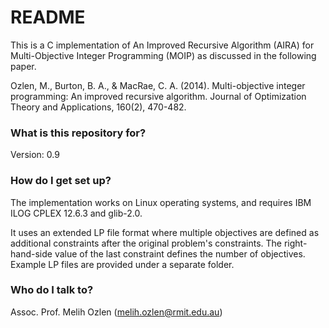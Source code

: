# README #

This is a C implementation of An Improved Recursive Algorithm (AIRA) for Multi-Objective Integer Programming (MOIP) as discussed in the following paper.

Ozlen, M., Burton, B. A., & MacRae, C. A. (2014). Multi-objective integer programming: An improved recursive algorithm. Journal of Optimization Theory and Applications, 160(2), 470-482.

### What is this repository for? ###

Version: 0.9

### How do I get set up? ###

The implementation works on Linux operating systems, and requires IBM ILOG CPLEX 12.6.3 and glib-2.0.

It uses an extended LP file format where multiple objectives are defined as additional constraints after the original problem's constraints. The right-hand-side value of the last constraint defines the number of objectives. Example LP files are provided under a  separate folder.

### Who do I talk to? ###

Assoc. Prof. Melih Ozlen (melih.ozlen@rmit.edu.au)